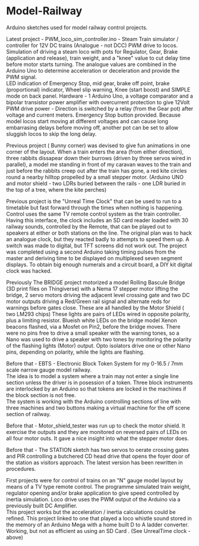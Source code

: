 # Model-Railway
Arduino sketches used for model railway control projects.

Latest project - PWM_loco_sim_controller.ino -  Steam Train simulator / controller for 12V DC trains (Analogue - not DCC)    PWM drive to locos.  Simulation of driving a steam loco with pots for Regulator, Gear, Brake  (application and release), train weight, and a "knee" value to cut delay time before motor starts turning.  The analogue values are combined in the Arduino Uno to determine acceleration or deceleration and provide the PWM signal.   
LED indication of  Emergency Stop, mid gear, brake off point, brake (proportional) indicator, Wheel slip warning, Knee (start boost) and SIMPLE mode on back panel.  Hardware - 1 Arduino Uno, a voltage comparator and a bipolar transistor power amplifier with overcurrent protection to give 12Volt PWM drive power - Direction is switched by a relay (from the Gear pot) after voltage and current meters.   Emergency Stop button provided.
Because model locos start moving at different voltages and can cause long embarrasing delays before moving off, another pot can be set to allow sluggish locos to skip the long delay.

Previous project ( Bunny corner) was devised to give fun animations in one corner of the layout.  When a train enters the area (from either direction), three rabbits dissapear down their burrows (driven by three servos wired in parallel), a model me standing in front of my caravan waves to the train  and just before the rabbits creep out after the train has gone, a red kite circles round a nearby hilltop propelled by a small stepper motor.   (Arduino UNO and motor shield - two LDRs  buried between the rails - one LDR buried in the top of a tree, where the kite perches)

Previous  project is the  "Unreal Time Clock"  that can be used to run to a timetable but fast forward through the times when nothing is happening.   Control uses the same TV remote control system as the train controller.
Having this interface, the clock includes an SD card reader loaded with 30 railway sounds, controlled by the Remote, that can be played out to speakers at either or both stations on the line.
The original plan was to hack an analogue clock, but they reacted badly to attempts to speed them up.  A switch was made to digital, but TFT screens did not work out.  The project was completed using a second 
Arduino taking timing pulses from the master and deriving time to be displayed on multiplexed seven segment displays.
To obtain big enough numerals and a circuit board, a DIY kit digital clock was hacked.

Previously The BRIDGE project motorized a model Rolling Bascule Bridge  (3D print files on Thingiverse) with a Nema 17 stepper motor lifting the bridge, 2 servo motors driving the adjacent level crossing gate and two DC motor outputs driving a Red/Green rail signal and alternate reds for warnings before gates close.  These are all handled by the Motor Shield ( two LM293 chips)
These lights are pairs of LEDs wired in opposite polarity, plus a limiting resistor.  Blueish white LEDs on the bridge model Xenon beacons flashed, via a Mosfet on Pin2, before the bridge moves. There were no pins free to drive a small speaker with the warning tones, so a Nano was used to drive a speaker with two tones by monitoring the polarity of the flashing lights (Motor) output.  Opto isolators drive one or other Nano pins, depending on polarity, while the lights are flashing.

Before that  -  EBTS - Electronic Block Token System for my 0-16.5 / 7mm scale narrow gauge model railway.   
The idea is to model a system where a train may not enter a single line section unless the driver is in posession of a token.    Three block instruments are interlocked by an Arduino so that tokens are locked in the machines if the block section is not free.   
The system is working with the Arduino controlling sections of line with three machines and two buttons making a virtual machine for the off scene section of railway.

Before that  -  Motor_shield_tester was run up to check the motor shield.  It exercise the outputs and they are monitored on reversed pairs of LEDs on all four motor outs.  It gave a nice insight into what the stepper motor does.

Before that  -  The STATION sketch has two servos to oerate crossing gates and PIR controlling a butchered CD head drive that opens the foyer door of the station as visitors approach.    The latest version has been rewritten in procedures.

First projects were for control of trains on an "N" gauge model layout by means of a TV type remote control.
The programme simulated train weight, regulator opening and/or brake application to give speed controlled by inertia simulation.   Loco drive uses the PWM output of the Arduino via a previously built DC Amplifier.   
This project works but the acceleration / inertia calculations could be refined.
This project linked to one that played a loco whistle sound stored in the memory of an Arduino Mega with a home built D to A ladder converter.  Working, but not as efficient as using an SD Card .  (See UnrealTime clock - above)

